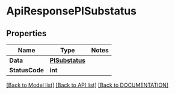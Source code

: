# ApiResponsePISubstatus

## Properties
Name | Type | Notes
------------ | ------------- | -------------
**Data** | **[**PISubstatus**](../Model/PISubstatus.md)**
**StatusCode** | **int**

[[Back to Model list]](../../DOCUMENTATION.md#documentation-for-models) [[Back to API list]](../../DOCUMENTATION.md#documentation-for-api-endpoints) [[Back to DOCUMENTATION]](../../DOCUMENTATION.md)
